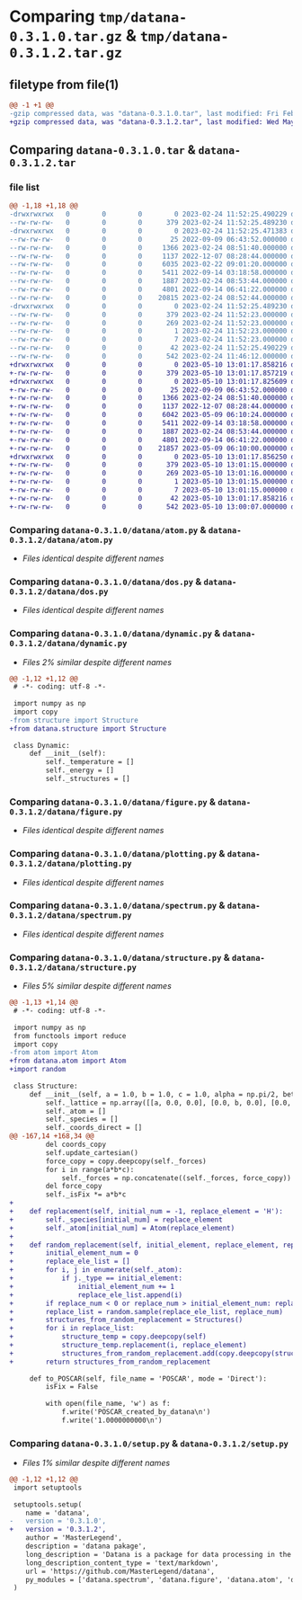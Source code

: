 # Comparing `tmp/datana-0.3.1.0.tar.gz` & `tmp/datana-0.3.1.2.tar.gz`

## filetype from file(1)

```diff
@@ -1 +1 @@
-gzip compressed data, was "datana-0.3.1.0.tar", last modified: Fri Feb 24 11:52:25 2023, max compression
+gzip compressed data, was "datana-0.3.1.2.tar", last modified: Wed May 10 13:01:17 2023, max compression
```

## Comparing `datana-0.3.1.0.tar` & `datana-0.3.1.2.tar`

### file list

```diff
@@ -1,18 +1,18 @@
-drwxrwxrwx   0        0        0        0 2023-02-24 11:52:25.490229 datana-0.3.1.0/
--rw-rw-rw-   0        0        0      379 2023-02-24 11:52:25.489230 datana-0.3.1.0/PKG-INFO
-drwxrwxrwx   0        0        0        0 2023-02-24 11:52:25.471383 datana-0.3.1.0/datana/
--rw-rw-rw-   0        0        0       25 2022-09-09 06:43:52.000000 datana-0.3.1.0/datana/__init__.py
--rw-rw-rw-   0        0        0     1366 2023-02-24 08:51:40.000000 datana-0.3.1.0/datana/atom.py
--rw-rw-rw-   0        0        0     1137 2022-12-07 08:28:44.000000 datana-0.3.1.0/datana/dos.py
--rw-rw-rw-   0        0        0     6035 2023-02-22 09:01:20.000000 datana-0.3.1.0/datana/dynamic.py
--rw-rw-rw-   0        0        0     5411 2022-09-14 03:18:58.000000 datana-0.3.1.0/datana/figure.py
--rw-rw-rw-   0        0        0     1887 2023-02-24 08:53:44.000000 datana-0.3.1.0/datana/plotting.py
--rw-rw-rw-   0        0        0     4801 2022-09-14 06:41:22.000000 datana-0.3.1.0/datana/spectrum.py
--rw-rw-rw-   0        0        0    20815 2023-02-24 08:52:44.000000 datana-0.3.1.0/datana/structure.py
-drwxrwxrwx   0        0        0        0 2023-02-24 11:52:25.489230 datana-0.3.1.0/datana.egg-info/
--rw-rw-rw-   0        0        0      379 2023-02-24 11:52:23.000000 datana-0.3.1.0/datana.egg-info/PKG-INFO
--rw-rw-rw-   0        0        0      269 2023-02-24 11:52:23.000000 datana-0.3.1.0/datana.egg-info/SOURCES.txt
--rw-rw-rw-   0        0        0        1 2023-02-24 11:52:23.000000 datana-0.3.1.0/datana.egg-info/dependency_links.txt
--rw-rw-rw-   0        0        0        7 2023-02-24 11:52:23.000000 datana-0.3.1.0/datana.egg-info/top_level.txt
--rw-rw-rw-   0        0        0       42 2023-02-24 11:52:25.490229 datana-0.3.1.0/setup.cfg
--rw-rw-rw-   0        0        0      542 2023-02-24 11:46:12.000000 datana-0.3.1.0/setup.py
+drwxrwxrwx   0        0        0        0 2023-05-10 13:01:17.858216 datana-0.3.1.2/
+-rw-rw-rw-   0        0        0      379 2023-05-10 13:01:17.857219 datana-0.3.1.2/PKG-INFO
+drwxrwxrwx   0        0        0        0 2023-05-10 13:01:17.825609 datana-0.3.1.2/datana/
+-rw-rw-rw-   0        0        0       25 2022-09-09 06:43:52.000000 datana-0.3.1.2/datana/__init__.py
+-rw-rw-rw-   0        0        0     1366 2023-02-24 08:51:40.000000 datana-0.3.1.2/datana/atom.py
+-rw-rw-rw-   0        0        0     1137 2022-12-07 08:28:44.000000 datana-0.3.1.2/datana/dos.py
+-rw-rw-rw-   0        0        0     6042 2023-05-09 06:10:24.000000 datana-0.3.1.2/datana/dynamic.py
+-rw-rw-rw-   0        0        0     5411 2022-09-14 03:18:58.000000 datana-0.3.1.2/datana/figure.py
+-rw-rw-rw-   0        0        0     1887 2023-02-24 08:53:44.000000 datana-0.3.1.2/datana/plotting.py
+-rw-rw-rw-   0        0        0     4801 2022-09-14 06:41:22.000000 datana-0.3.1.2/datana/spectrum.py
+-rw-rw-rw-   0        0        0    21857 2023-05-09 06:10:00.000000 datana-0.3.1.2/datana/structure.py
+drwxrwxrwx   0        0        0        0 2023-05-10 13:01:17.856250 datana-0.3.1.2/datana.egg-info/
+-rw-rw-rw-   0        0        0      379 2023-05-10 13:01:15.000000 datana-0.3.1.2/datana.egg-info/PKG-INFO
+-rw-rw-rw-   0        0        0      269 2023-05-10 13:01:16.000000 datana-0.3.1.2/datana.egg-info/SOURCES.txt
+-rw-rw-rw-   0        0        0        1 2023-05-10 13:01:15.000000 datana-0.3.1.2/datana.egg-info/dependency_links.txt
+-rw-rw-rw-   0        0        0        7 2023-05-10 13:01:15.000000 datana-0.3.1.2/datana.egg-info/top_level.txt
+-rw-rw-rw-   0        0        0       42 2023-05-10 13:01:17.858216 datana-0.3.1.2/setup.cfg
+-rw-rw-rw-   0        0        0      542 2023-05-10 13:00:07.000000 datana-0.3.1.2/setup.py
```

### Comparing `datana-0.3.1.0/datana/atom.py` & `datana-0.3.1.2/datana/atom.py`

 * *Files identical despite different names*

### Comparing `datana-0.3.1.0/datana/dos.py` & `datana-0.3.1.2/datana/dos.py`

 * *Files identical despite different names*

### Comparing `datana-0.3.1.0/datana/dynamic.py` & `datana-0.3.1.2/datana/dynamic.py`

 * *Files 2% similar despite different names*

```diff
@@ -1,12 +1,12 @@
 # -*- coding: utf-8 -*-
 
 import numpy as np
 import copy
-from structure import Structure
+from datana.structure import Structure
 
 class Dynamic:
     def __init__(self):
         self._temperature = []
         self._energy = []
         self._structures = []
```

### Comparing `datana-0.3.1.0/datana/figure.py` & `datana-0.3.1.2/datana/figure.py`

 * *Files identical despite different names*

### Comparing `datana-0.3.1.0/datana/plotting.py` & `datana-0.3.1.2/datana/plotting.py`

 * *Files identical despite different names*

### Comparing `datana-0.3.1.0/datana/spectrum.py` & `datana-0.3.1.2/datana/spectrum.py`

 * *Files identical despite different names*

### Comparing `datana-0.3.1.0/datana/structure.py` & `datana-0.3.1.2/datana/structure.py`

 * *Files 5% similar despite different names*

```diff
@@ -1,13 +1,14 @@
 # -*- coding: utf-8 -*-
 
 import numpy as np
 from functools import reduce
 import copy
-from atom import Atom
+from datana.atom import Atom
+import random
 
 class Structure:
     def __init__(self, a = 1.0, b = 1.0, c = 1.0, alpha = np.pi/2, beta = np.pi/2, gamma = np.pi/2):
         self._lattice = np.array([[a, 0.0, 0.0], [0.0, b, 0.0], [0.0, 0.0, c]])
         self._atom = []
         self._species = []
         self._coords_direct = []
@@ -167,14 +168,34 @@
         del coords_copy
         self.update_cartesian()
         force_copy = copy.deepcopy(self._forces)
         for i in range(a*b*c):
             self._forces = np.concatenate((self._forces, force_copy))
         del force_copy
         self._isFix *= a*b*c
+
+    def replacement(self, initial_num = -1, replace_element = 'H'):
+        self._species[initial_num] = replace_element
+        self._atom[initial_num] = Atom(replace_element)
+    
+    def random_replacement(self, initial_element, replace_element, replace_num = -1):
+        initial_element_num = 0
+        replace_ele_list = []
+        for i, j in enumerate(self._atom):
+            if j._type == initial_element:
+                initial_element_num += 1
+                replace_ele_list.append(i)
+        if replace_num < 0 or replace_num > initial_element_num: replace_number = initial_element_num
+        replace_list = random.sample(replace_ele_list, replace_num)
+        structures_from_random_replacement = Structures()
+        for i in replace_list:
+            structure_temp = copy.deepcopy(self)
+            structure_temp.replacement(i, replace_element)
+            structures_from_random_replacement.add(copy.deepcopy(structure_temp))
+        return structures_from_random_replacement
     
     def to_POSCAR(self, file_name = 'POSCAR', mode = 'Direct'):
         isFix = False
         
         with open(file_name, 'w') as f:
             f.write('POSCAR_created_by_datana\n')
             f.write('1.0000000000\n')
```

### Comparing `datana-0.3.1.0/setup.py` & `datana-0.3.1.2/setup.py`

 * *Files 1% similar despite different names*

```diff
@@ -1,12 +1,12 @@
 import setuptools
 
 setuptools.setup(
 	name = 'datana',
-	version = '0.3.1.0',
+	version = '0.3.1.2',
 	author = 'MasterLegend',
 	description = 'datana pakage',
 	long_description = 'Datana is a package for data processing in the field of chemistry. It can be used to process both computational and experimental data.',
 	long_description_content_type = 'text/markdown',
 	url = 'https://github.com/MasterLegend/datana',
 	py_modules = ['datana.spectrum', 'datana.figure', 'datana.atom', 'datana.structure', 'datana.dynamic', 'datana.dos', 'datana.plotting'],
 )
```

